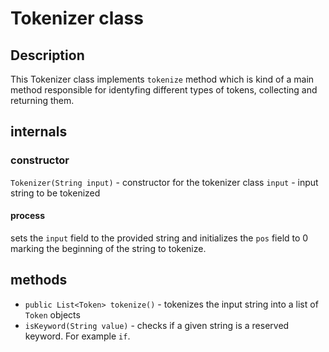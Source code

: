 # Tokenizer class

## Description
This Tokenizer class implements `tokenize` method which is kind of a main method responsible for identyfing different types of tokens, collecting and returning them.

## internals
### constructor
`Tokenizer(String input)` - constructor for the tokenizer class 
`input` - input string to be tokenized
#### process
sets the `input` field to the provided string and initializes the `pos` field to 0 marking the beginning of the string to tokenize.

## methods
* `public List<Token> tokenize()` - tokenizes the input string into a list of `Token` objects
* `isKeyword(String value)` - checks if a given string is a reserved keyword. For example `if`.
